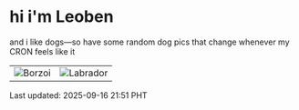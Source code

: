 # hi i'm Leoben

and i like dogs—so have some random dog pics that change whenever my CRON feels like it

|  |  |
|--------|----------|
| ![Borzoi](https://random-dog-vercel.vercel.app/api/random-borzoi?v=1758030687) | ![Labrador](https://random-dog-vercel.vercel.app/api/random-labrador?v=1758030687) |

Last updated: 2025-09-16 21:51 PHT
